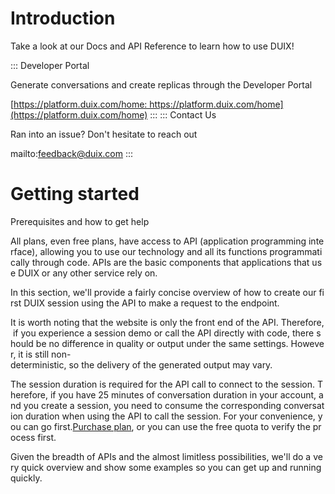 
# Introduction

Take a look at our Docs and API Reference to learn how to use DUIX!

:::
Developer Portal

Generate conversations and create replicas through the Developer Portal

[https://platform.duix.com/home: https://platform.duix.com/home](https://platform.duix.com/home)
:::
:::
Contact Us

Ran into an issue? Don't hesitate to reach out

mailto:feedback@duix.com
:::

# Getting started

Prerequisites and how to get help

All plans, even free plans, have access to API (application programming interface), allowing you to use our technology and all its functions programmatically through code. APIs are the basic components that applications that use DUIX or any other service rely on.

In this section, we'll provide a fairly concise overview of how to create our first DUIX session using the API to make a request to the endpoint.

It is worth noting that the website is only the front end of the API. Therefore, if you experience a session demo or call the API directly with code, there should be no difference in quality or output under the same settings. However, it is still non-deterministic, so the delivery of the generated output may vary.

The session duration is required for the API call to connect to the session. Therefore, if you have 25 minutes of conversation duration in your account, and you create a session, you need to consume the corresponding conversation duration when using the API to call the session. For your convenience, you can go first.[Purchase plan](https://duix.com/pricing), or you can use the free quota to verify the process first.

Given the breadth of APIs and the almost limitless possibilities, we'll do a very quick overview and show some examples so you can get up and running quickly.